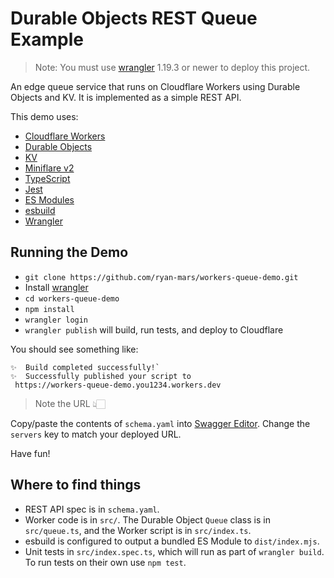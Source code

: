 # Durable Objects REST Queue Example

> Note: You must use [wrangler](https://developers.cloudflare.com/workers/cli-wrangler/install-update) 1.19.3 or newer to deploy this project.

An edge queue service that runs on Cloudflare Workers using Durable Objects and KV. It is implemented as a simple REST API.

This demo uses:

- [Cloudflare Workers](https://developers.cloudflare.com/workers/learning/how-workers-works)
- [Durable Objects](https://developers.cloudflare.com/workers/learning/using-durable-objects)
- [KV](https://developers.cloudflare.com/workers/runtime-apis/kv)
- [Miniflare v2](https://v2.miniflare.dev)
- [TypeScript](https://www.typescriptlang.org)
- [Jest](https://jestjs.io)
- [ES Modules](https://developer.mozilla.org/en-US/docs/Web/JavaScript/Guide/Modules)
- [esbuild](https://esbuild.github.io)
- [Wrangler](https://developers.cloudflare.com/workers/cli-wrangler/install-update)

## Running the Demo

- `git clone https://github.com/ryan-mars/workers-queue-demo.git`
- Install [wrangler](https://developers.cloudflare.com/workers/cli-wrangler/install-update)
- `cd workers-queue-demo`
- `npm install`
- `wrangler login`
- `wrangler publish` will build, run tests, and deploy to Cloudflare

You should see something like:

```
✨  Build completed successfully!`
✨  Successfully published your script to
 https://workers-queue-demo.you1234.workers.dev
```

> Note the URL 👆🏻

Copy/paste the contents of `schema.yaml` into [Swagger Editor](https://editor.swagger.io/). Change the `servers` key to match your deployed URL.

Have fun!

## Where to find things

- REST API spec is in `schema.yaml`.
- Worker code is in `src/`. The Durable Object `Queue` class is in `src/queue.ts`, and the Worker script is in `src/index.ts`.
- esbuild is configured to output a bundled ES Module to `dist/index.mjs`.
- Unit tests in `src/index.spec.ts`, which will run as part of `wrangler build`. To run tests on their own use `npm test`.
